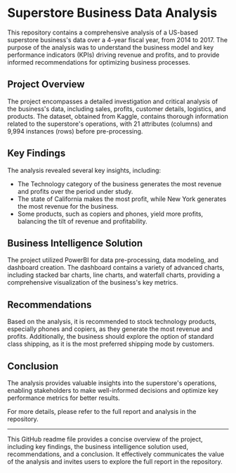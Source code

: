 # Superstore Business Data Analysis

This repository contains a comprehensive analysis of a US-based superstore business's data over a 4-year fiscal year, from 2014 to 2017. The purpose of the analysis was to understand the business model and key performance indicators (KPIs) driving revenue and profits, and to provide informed recommendations for optimizing business processes.

## Project Overview

The project encompasses a detailed investigation and critical analysis of the business's data, including sales, profits, customer details, logistics, and products. The dataset, obtained from Kaggle, contains thorough information related to the superstore's operations, with 21 attributes (columns) and 9,994 instances (rows) before pre-processing.

## Key Findings

The analysis revealed several key insights, including:

- The Technology category of the business generates the most revenue and profits over the period under study.
- The state of California makes the most profit, while New York generates the most revenue for the business.
- Some products, such as copiers and phones, yield more profits, balancing the tilt of revenue and profitability.

## Business Intelligence Solution

The project utilized PowerBI for data pre-processing, data modeling, and dashboard creation. The dashboard contains a variety of advanced charts, including stacked bar charts, line charts, and waterfall charts, providing a comprehensive visualization of the business's key metrics.

## Recommendations

Based on the analysis, it is recommended to stock technology products, especially phones and copiers, as they generate the most revenue and profits. Additionally, the business should explore the option of standard class shipping, as it is the most preferred shipping mode by customers.

## Conclusion

The analysis provides valuable insights into the superstore's operations, enabling stakeholders to make well-informed decisions and optimize key performance metrics for better results.

For more details, please refer to the full report and analysis in the repository.

---

This GitHub readme file provides a concise overview of the project, including key findings, the business intelligence solution used, recommendations, and a conclusion. It effectively communicates the value of the analysis and invites users to explore the full report in the repository.
